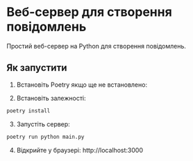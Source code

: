 # Веб-сервер для створення повідомлень

Простий веб-сервер на Python для створення повідомлень.

## Як запустити

1. Встановіть Poetry якщо ще не встановлено:

2. Встановіть залежності:
```bash
poetry install
```

3. Запустіть сервер:
```bash
poetry run python main.py
```

4. Відкрийте у браузері: http://localhost:3000

